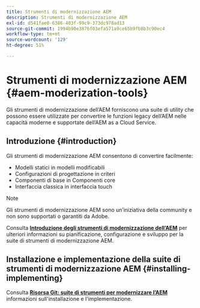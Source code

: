 ```yaml
---
title: Strumenti di modernizzazione AEM
description: Strumenti di modernizzazione AEM
exl-id: d541fae0-6386-403f-99c9-373dc978ad13
source-git-commit: 1994b90e3876f03efa571a9ce65b9fb8b3c90ec4
workflow-type: tm+mt
source-wordcount: '129'
ht-degree: 51%

---
```


# Strumenti di modernizzazione AEM {#aem-moderization-tools}

Gli strumenti di modernizzazione dell’AEM forniscono una suite di utility che possono essere utilizzate per convertire le funzioni legacy dell’AEM nelle capacità moderne e supportate dell’AEM as a Cloud Service.


## Introduzione {#introduction}

Gli strumenti di modernizzazione AEM consentono di convertire facilmente:

* Modelli statici in modelli modificabili
* Configurazioni di progettazione in criteri
* Componenti di base in Componenti core
* Interfaccia classica in interfaccia touch

>[!NOTE]
>Gli strumenti di modernizzazione AEM sono un’iniziativa della community e non sono supportati o garantiti da Adobe.

Consulta **[Introduzione degli strumenti di modernizzazione dell’AEM](https://opensource.adobe.com/aem-modernize-tools/)** per ulteriori informazioni su pianificazione, configurazione e sviluppo per la suite di strumenti di modernizzazione AEM.

## Installazione e implementazione della suite di strumenti di modernizzazione AEM {#installing-implementing}

Consulta **[Risorsa Git: suite di strumenti per modernizzare l’AEM](https://github.com/adobe/aem-modernize-tools)** informazioni sull&#39;installazione e l&#39;implementazione.
